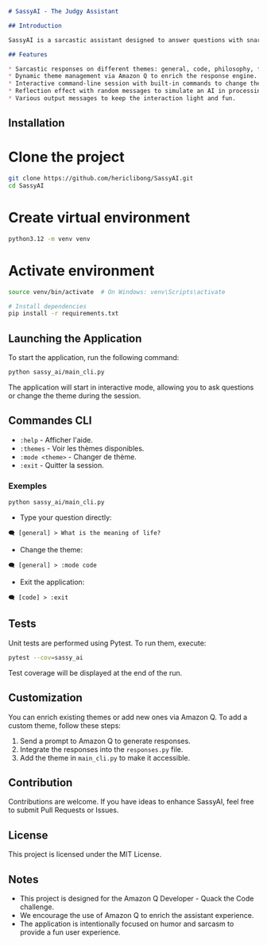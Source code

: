```markdown
# SassyAI - The Judgy Assistant

## Introduction

SassyAI is a sarcastic assistant designed to answer questions with snarky and ironic remarks. This project was developed as part of the **Amazon Q Developer - Quack the Code** challenge. The goal is to demonstrate the ability to integrate Amazon Q to generate automated and sarcastic responses while providing an interactive experience via a command-line interface (CLI).

## Features

* Sarcastic responses on different themes: general, code, philosophy, food, artificial intelligence.
* Dynamic theme management via Amazon Q to enrich the response engine.
* Interactive command-line session with built-in commands to change themes, display help and exit the session.
* Reflection effect with random messages to simulate an AI in processing.
* Various output messages to keep the interaction light and fun.
```

## Installation


# Clone the project
```bash
git clone https://github.com/hericlibong/SassyAI.git
cd SassyAI
```

# Create virtual environment
```bash
python3.12 -m venv venv
```

# Activate environment
```bash
source venv/bin/activate  # On Windows: venv\Scripts\activate
```

```bash
# Install dependencies
pip install -r requirements.txt
```


## Launching the Application

To start the application, run the following command:

```bash
python sassy_ai/main_cli.py
```

The application will start in interactive mode, allowing you to ask questions or change the theme during the session.

## Commandes CLI

* `:help` - Afficher l'aide.
* `:themes` - Voir les thèmes disponibles.
* `:mode <theme>` - Changer de thème.
* `:exit` - Quitter la session.

### Exemples

```bash
python sassy_ai/main_cli.py
```

* Type your question directly:

```
🗨️ [general] > What is the meaning of life?
```

* Change the theme:

```
🗨️ [general] > :mode code
```

* Exit the application:

```
🗨️ [code] > :exit
```

## Tests

Unit tests are performed using Pytest. To run them, execute:

```bash
pytest --cov=sassy_ai
```

Test coverage will be displayed at the end of the run.

## Customization

You can enrich existing themes or add new ones via Amazon Q. To add a custom theme, follow these steps:

1. Send a prompt to Amazon Q to generate responses.
2. Integrate the responses into the `responses.py` file.
3. Add the theme in `main_cli.py` to make it accessible.

## Contribution

Contributions are welcome. If you have ideas to enhance SassyAI, feel free to submit Pull Requests or Issues.

## License

This project is licensed under the MIT License.

## Notes

* This project is designed for the Amazon Q Developer - Quack the Code challenge.
* We encourage the use of Amazon Q to enrich the assistant experience.
* The application is intentionally focused on humor and sarcasm to provide a fun user experience.
